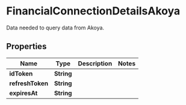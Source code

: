 

# FinancialConnectionDetailsAkoya

Data needed to query data from Akoya.

## Properties

| Name | Type | Description | Notes |
|------------ | ------------- | ------------- | -------------|
|**idToken** | **String** |  |  |
|**refreshToken** | **String** |  |  |
|**expiresAt** | **String** |  |  |



